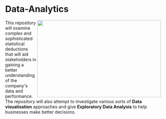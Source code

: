 # Data-Analytics

<img align="right" height="250" width="400" src="https://cdn.pixabay.com/photo/2018/05/18/16/25/statistics-3411473_960_720.jpg" />


This repository will examine complex and sophisticated statistical deductions that will aid stakeholders in gaining a better understanding of the company's data and performance. The repository will also attempt to investigate various sorts of **Data visualisation** approaches and give **Exploratory Data Analysis** to help businesses make better decisions.

